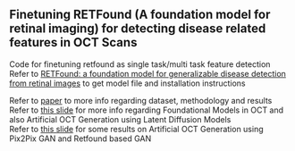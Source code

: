 ## Finetuning RETFound (A foundation model for retinal imaging) for detecting disease related features in OCT Scans

Code for finetuning retfound as single task/multi task feature detection <br/>
Refer to [RETFound: a foundation model for generalizable disease detection from retinal images](https://www.nature.com/articles/s41586-023-06555-x) to get model file and installation instructions <br/>

Refer to [paper](https://www.mdpi.com/2306-5354/11/12/1186#:~:text=As%20RETFound%20is%20a%20foundational,representations%20for%20automated%20disease%20detection.) to more info regarding dataset, methodology and results <br/>
Refer to [this slide](Retfound.pdf) for more info regarding Foundational Models in OCT and also Artificial OCT Generation using Latent Diffusion Models <br/>
Refer to [this slide](Synthesis.pdf) for some results on Artificial OCT Generation using Pix2Pix GAN and Retfound based GAN <br/>


